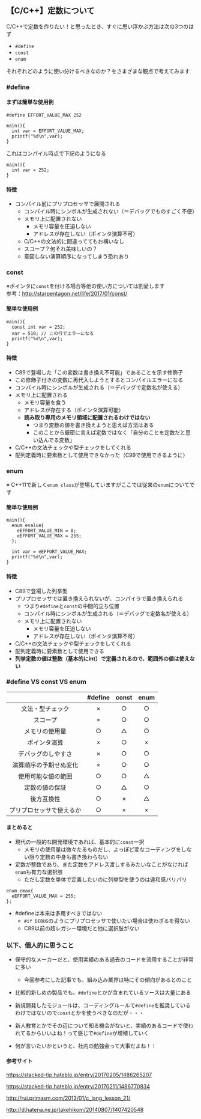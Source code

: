 ## 【C/C++】定数について

C/C++で定数を作りたい！と思ったとき、すぐに思い浮かぶ方法は次の3つのはず

- `#define`
- `const`
- `enum`

それぞれどのように使い分けるべきなのか？をさまざまな観点で考えてみます


### #define

#### まずは簡単な使用例

```
#define EFFORT_VALUE_MAX 252

main(){
  int var = EFFORT_VALUE_MAX;
  printf("%d\n",var);
}
```

これはコンパイル時点で下記のようになる
```
main(){
  int var = 252;
}
```

#### 特徴
- コンパイル前にプリプロセッサで展開される
  - コンパイル時にシンボルが生成されない（＝デバッグでものすごく不便）
  - メモリ上に配置されない
    - メモリ容量を圧迫しない
    - アドレスが存在しない（ポインタ演算不可）
  - C/C++の文法的に間違っててもお構いなし
  - スコープ？何それ美味しいの？
  - 意図しない演算順序になってしまう恐れあり

### const
※ポインタに`const`を付ける場合等他の使い方については割愛します  
参考：http://starpentagon.net/life/2017/01/const/

#### 簡単な使用例

```
main(){
  const int var = 252;
  var = 510; // この行でエラーになる
  printf("%d\n",var);
}
```

#### 特徴
- C89で登場した「この変数は書き換え不可能」であることを示す修飾子
- この修飾子付きの変数に再代入しようとするとコンパイルエラーになる
- コンパイル時にシンボルが生成される（＝デバッグで定数名が使える）
- メモリ上に配置される
  - メモリ容量を食う
  - アドレスが存在する（ポインタ演算可能）
  - **読み取り専用のメモリ領域に配置されるわけではない**
    - つまり変数の値を書き換えようと思えば方法はある
    - このことから厳密に言えば定数ではなく「自分のことを定数だと思い込んでる変数」
- C/C++の文法チェックや型チェックをしてくれる
- 配列定義時に要素数として使用できなかった（C99で使用できるように）

### enum
※ C++11で新しく`enum class`が登場していますがここでは従来の`enum`についてです

#### 簡単な使用例

```
main(){
  enum evalue{
    eEFFORT_VALUE_MIN = 0;
    eEFFORT_VALUE_MAX = 255;
  };
  
  int var = eEFFORT_VALUE_MAX;
  printf("%d\n",var);
}
```

#### 特徴
- C89で登場した列挙型
- プリプロセッサでは置き換えられないが、コンパイラで置き換えられる
  - つまり`#define`と`const`の中間的立ち位置
  - コンパイル時にシンボルが生成される（＝デバッグで定数名が使える）
  - メモリ上に配置されない
    - メモリ容量を圧迫しない
    - アドレスが存在しない（ポインタ演算不可）
- C/C++の文法チェックや型チェックをしてくれる
- 配列定義時に要素数として使用できる
- **列挙定数の値は整数（基本的にint）で定義されるので、範囲外の値は使えない**

### #define VS const VS enum

||#define|const|enum|
|:---:|:---:|:---:|:---:|
|文法・型チェック|×|○|○|
|スコープ|×|○|○|
|メモリの使用量|○|△|○|
|ポインタ演算|×|○|×|
|デバッグのしやすさ|×|○|○|
|演算順序の予期せぬ変化|×|○|○|
|使用可能な値の範囲|○|○|△|
|定数の値の保証|○|△|○|
|後方互換性|○|×|△|
|プリプロセッサで使えるか|○|×|×|

#### まとめると
- 現代の一般的な開発環境であれば、基本的に`const`一択
  - メモリの使用量は微々たるものだし、よっぽど変なコーディングをしない限り定数の中身も書き換わらない
- 定数が整数であり、また定数をアドレス渡しするみたいなことがなければ`enum`も有力な選択肢
  - ただし定数を単体で定義したいのに列挙型を使うのは違和感バリバリ

```
enum emax{
  eEFFORT_VALUE_MAX = 255;
};
```

- #defineは本来は多用すべきではない
  - `#if DEBUG`のようにプリプロセッサで使いたい場合は使わざるを得ない
  - C89以前の超レガシー環境だと他に選択肢がない

### 以下、個人的に思うこと

- 保守的なメーカーだと、使用実績のある過去のコードを流用することが非常に多い
  - 今回参考にした記事でも、組み込み業界は特にその傾向があるとのこと
  
- 比較的新しめの製品でも、`#define`とかが含まれているソースは大量にある

- 新規開発したモジュールは、コーディングルールで`#define`を推奨しているわけではないので`const`とかを使うべきなのだが・・・

- 新人教育とかでその辺について知る機会がないと、実績のあるコードで使われてるからいいよね！って感じで`#define`が増殖していく

- 何が言いたいかというと、社内の勉強会って大事だよね！！


#### 参考サイト
https://stacked-tip.hateblo.jp/entry/20170205/1486265207

https://stacked-tip.hateblo.jp/entry/20170211/1486770834

http://rui.primasm.com/2013/01/c_lang_lesson_21/

http://d.hatena.ne.jp/takehikom/20140807/1407420548


